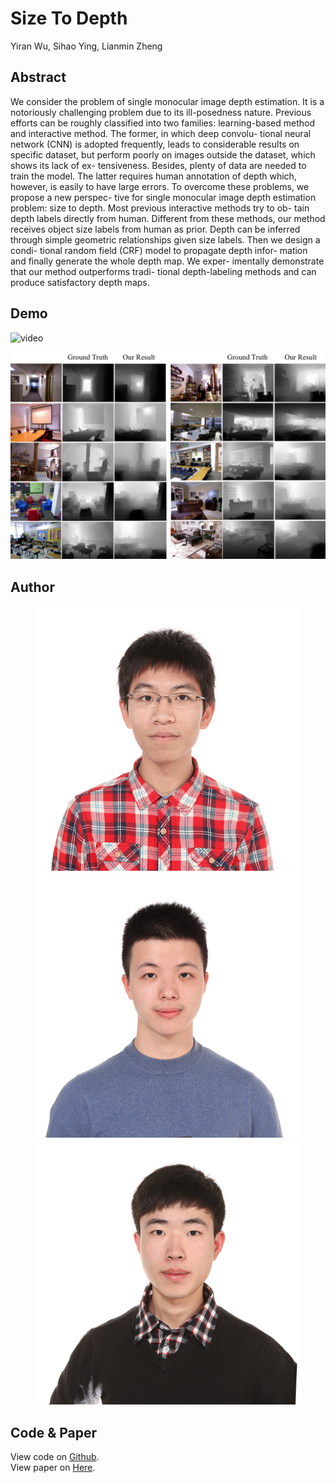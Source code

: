 # Size To Depth
Yiran Wu, Sihao Ying, Lianmin Zheng

## Abstract

We consider the problem of single monocular image
depth estimation. It is a notoriously challenging problem
due to its ill-posedness nature. Previous efforts can be
roughly classified into two families: learning-based method
and interactive method. The former, in which deep convolu-
tional neural network (CNN) is adopted frequently, leads to
considerable results on specific dataset, but perform poorly
on images outside the dataset, which shows its lack of ex-
tensiveness. Besides, plenty of data are needed to train
the model. The latter requires human annotation of depth
which, however, is easily to have large errors.
To overcome these problems, we propose a new perspec-
tive for single monocular image depth estimation problem:
size to depth. Most previous interactive methods try to ob-
tain depth labels directly from human. Different from these
methods, our method receives object size labels from human
as prior. Depth can be inferred through simple geometric
relationships given size labels. Then we design a condi-
tional random field (CRF) model to propagate depth infor-
mation and finally generate the whole depth map. We exper-
imentally demonstrate that our method outperforms tradi-
tional depth-labeling methods and can produce satisfactory
depth maps.

## Demo
![video](src)

![demo](res/demo.png)

## Author
<figure class="third">
    <img src="res/wyr.jpg">
    <img src="res/ysh.jpg">
    <img src="res/zlm.jpg">
</figure>

## Code & Paper
View code on [Github](src).  
View paper on [Here](src).  
